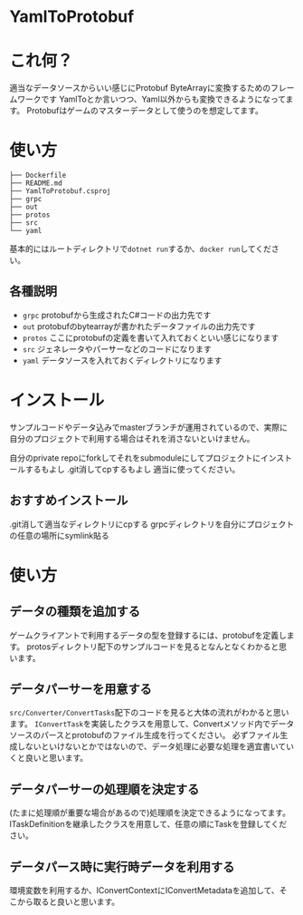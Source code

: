 # YamlToProtobuf

# これ何？

適当なデータソースからいい感じにProtobuf ByteArrayに変換するためのフレームワークです
YamlToとか言いつつ、Yaml以外からも変換できるようになってます。
Protobufはゲームのマスターデータとして使うのを想定してます。


# 使い方

```
├── Dockerfile
├── README.md
├── YamlToProtobuf.csproj
├── grpc
├── out
├── protos
├── src
└── yaml
```

基本的にはルートディレクトリで`dotnet run`するか、`docker run`してください。


## 各種説明

- `grpc` protobufから生成されたC#コードの出力先です
- `out` protobufのbytearrayが書かれたデータファイルの出力先です
- `protos` ここにprotobufの定義を書いて入れておくといい感じになります
- `src` ジェネレータやパーサーなどのコードになります
- `yaml` データソースを入れておくディレクトリになります



# インストール

サンプルコードやデータ込みでmasterブランチが運用されているので、実際に自分のプロジェクトで利用する場合はそれを消さないといけません。

自分のprivate repoにforkしてそれをsubmoduleにしてプロジェクトにインストールするもよし
.git消してcpするもよし
適当に使ってください。

## おすすめインストール

.git消して適当なディレクトリにcpする
grpcディレクトリを自分にプロジェクトの任意の場所にsymlink貼る


# 使い方

## データの種類を追加する

ゲームクライアントで利用するデータの型を登録するには、protobufを定義します。
protosディレクトリ配下のサンプルコードを見るとなんとなくわかると思います。


## データパーサーを用意する
`src/Converter/ConvertTasks`配下のコードを見ると大体の流れがわかると思います。
`IConvertTask`を実装したクラスを用意して、Convertメソッド内でデータソースのパースとprotobufのファイル生成を行ってください。
必ずファイル生成しないといけないとかではないので、データ処理に必要な処理を適宜書いていくと良いと思います。


## データパーサーの処理順を決定する
(たまに処理順が重要な場合があるので)処理順を決定できるようになってます。
ITaskDefinitionを継承したクラスを用意して、任意の順にTaskを登録してください。


## データパース時に実行時データを利用する
環境変数を利用するか、IConvertContextにIConvertMetadataを追加して、そこから取ると良いと思います。


